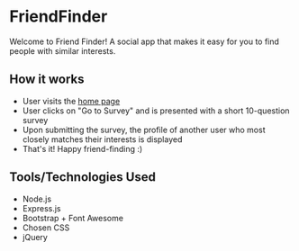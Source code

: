 # FriendFinder
Welcome to Friend Finder!
A social app that makes it easy for you to find people with similar interests.

## How it works
- User visits the [home page](https://sheltered-reef-67361.herokuapp.com/)
- User clicks on "Go to Survey" and is presented with a short 10-question survey
- Upon submitting the survey, the profile of another user who most closely matches their interests is displayed
- That's it! Happy friend-finding :)

## Tools/Technologies Used
- Node.js
- Express.js
- Bootstrap + Font Awesome
- Chosen CSS
- jQuery

